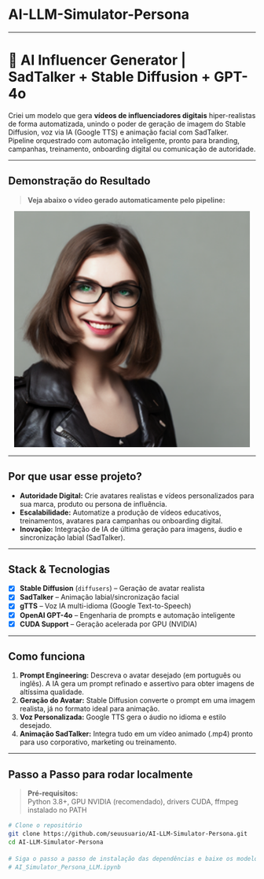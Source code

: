 # AI-LLM-Simulator-Persona

---

# 🚀 AI Influencer Generator | SadTalker + Stable Diffusion + GPT-4o

Criei um modelo que gera **vídeos de influenciadores digitais** hiper-realistas de forma automatizada, unindo o poder de geração de imagem do Stable Diffusion, voz via IA (Google TTS) e animação facial com SadTalker. Pipeline orquestrado com automação inteligente, pronto para branding, campanhas, treinamento, onboarding digital ou comunicação de autoridade.

---

## Demonstração do Resultado

> **Veja abaixo o vídeo gerado automaticamente pelo pipeline:**

<div align="center">
<a href="results/2025_07_05_16.44.37.mp4" target="_blank">
  <img src="examples\source_image\generated_image.png" alt="Clique para baixar e assistir o resultado" width="480">
</a>


</div>

---

## Por que usar esse projeto?

- **Autoridade Digital:** Crie avatares realistas e vídeos personalizados para sua marca, produto ou persona de influência.
- **Escalabilidade:** Automatize a produção de vídeos educativos, treinamentos, avatares para campanhas ou onboarding digital.
- **Inovação:** Integração de IA de última geração para imagens, áudio e sincronização labial (SadTalker).

---

## Stack & Tecnologias

- [x] **Stable Diffusion** (`diffusers`) – Geração de avatar realista
- [x] **SadTalker** – Animação labial/sincronização facial
- [x] **gTTS** – Voz IA multi-idioma (Google Text-to-Speech)
- [x] **OpenAI GPT-4o** – Engenharia de prompts e automação inteligente
- [x] **CUDA Support** – Geração acelerada por GPU (NVIDIA)

---

## Como funciona

1. **Prompt Engineering:** Descreva o avatar desejado (em português ou inglês). A IA gera um prompt refinado e assertivo para obter imagens de altíssima qualidade.
2. **Geração do Avatar:** Stable Diffusion converte o prompt em uma imagem realista, já no formato ideal para animação.
3. **Voz Personalizada:** Google TTS gera o áudio no idioma e estilo desejado.
4. **Animação SadTalker:** Integra tudo em um vídeo animado (.mp4) pronto para uso corporativo, marketing ou treinamento.

---

## Passo a Passo para rodar localmente

> **Pré-requisitos:**  
> Python 3.8+, GPU NVIDIA (recomendado), drivers CUDA, ffmpeg instalado no PATH

```bash
# Clone o repositório
git clone https://github.com/seuusuario/AI-LLM-Simulator-Persona.git
cd AI-LLM-Simulator-Persona

# Siga o passo a passo de instalação das dependências e baixe os modelos e pesos necessários
# AI_Simulator_Persona_LLM.ipynb
